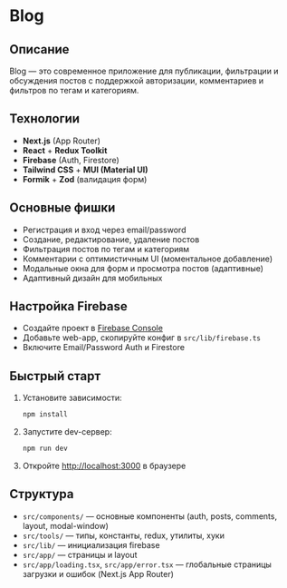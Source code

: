 # Blog

## Описание

Blog — это современное приложение для публикации, фильтрации и обсуждения постов с поддержкой авторизации, комментариев и фильтров по тегам и категориям.

## Технологии

- **Next.js** (App Router)
- **React** + **Redux Toolkit**
- **Firebase** (Auth, Firestore)
- **Tailwind CSS** + **MUI (Material UI)**
- **Formik** + **Zod** (валидация форм)

## Основные фишки

- Регистрация и вход через email/password
- Создание, редактирование, удаление постов
- Фильтрация постов по тегам и категориям
- Комментарии с оптимистичным UI (моментальное добавление)
- Модальные окна для форм и просмотра постов (адаптивные)
- Адаптивный дизайн для мобильных

## Настройка Firebase

- Создайте проект в [Firebase Console](https://console.firebase.google.com/)
- Добавьте web-app, скопируйте конфиг в `src/lib/firebase.ts`
- Включите Email/Password Auth и Firestore

## Быстрый старт

1. Установите зависимости:
    ```sh
    npm install
    ```
2. Запустите dev-сервер:
    ```sh
    npm run dev
    ```
3. Откройте [http://localhost:3000](http://localhost:3000) в браузере

## Структура

- `src/components/` — основные компоненты (auth, posts, comments, layout, modal-window)
- `src/tools/` — типы, константы, redux, утилиты, хуки
- `src/lib/` — инициализация firebase
- `src/app/` — страницы и layout
- `src/app/loading.tsx`, `src/app/error.tsx` — глобальные страницы загрузки и ошибок (Next.js App Router)
